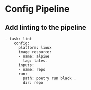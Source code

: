 # Config Pipeline

## Add linting to the pipeline
```
- task: lint
    config:
      platform: linux
      image_resource:
      - name: alpine
        tag: latest
      inputs:
      - name: repo
      run:
        path: poetry run black .
        dir: repo
```